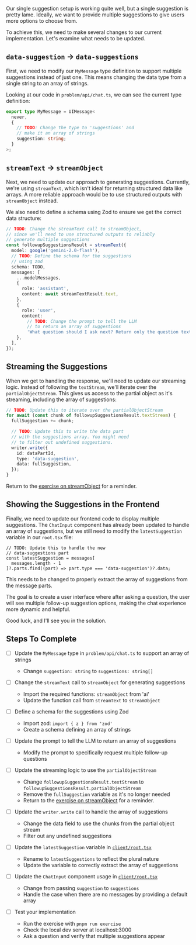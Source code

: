 Our single suggestion setup is working quite well, but a single suggestion is pretty lame. Ideally, we want to provide multiple suggestions to give users more options to choose from.

To achieve this, we need to make several changes to our current implementation. Let's examine what needs to be updated.

## `data-suggestion` -> `data-suggestions`

First, we need to modify our `MyMessage` type definition to support multiple suggestions instead of just one. This means changing the data type from a single string to an array of strings.

Looking at our code in `problem/api/chat.ts`, we can see the current type definition:

```ts
export type MyMessage = UIMessage<
  never,
  {
    // TODO: Change the type to 'suggestions' and
    // make it an array of strings
    suggestion: string;
  }
>;
```

## `streamText` -> `streamObject`

Next, we need to update our approach to generating suggestions. Currently, we're using `streamText`, which isn't ideal for returning structured data like arrays. A more reliable approach would be to use structured outputs with `streamObject` instead.

We also need to define a schema using Zod to ensure we get the correct data structure:

```ts
// TODO: Change the streamText call to streamObject,
// since we'll need to use structured outputs to reliably
// generate multiple suggestions
const followupSuggestionsResult = streamText({
  model: google('gemini-2.0-flash'),
  // TODO: Define the schema for the suggestions
  // using zod
  schema: TODO,
  messages: [
    ...modelMessages,
    {
      role: 'assistant',
      content: await streamTextResult.text,
    },
    {
      role: 'user',
      content:
        // TODO: Change the prompt to tell the LLM
        // to return an array of suggestions
        'What question should I ask next? Return only the question text.',
    },
  ],
});
```

## Streaming the Suggestions

When we get to handling the response, we'll need to update our streaming logic. Instead of following the `textStream`, we'll iterate over the `partialObjectStream`. This gives us access to the partial object as it's streaming, including the array of suggestions:

```ts
// TODO: Update this to iterate over the partialObjectStream
for await (const chunk of followupSuggestionsResult.textStream) {
  fullSuggestion += chunk;

  // TODO: Update this to write the data part
  // with the suggestions array. You might need
  // to filter out undefined suggestions.
  writer.write({
    id: dataPartId,
    type: 'data-suggestion',
    data: fullSuggestion,
  });
}
```

Return to the [exercise on streamObject](/exercises/01-ai-sdk-basics/01.09-streaming-objects/problem/readme.md) for a reminder.

## Showing the Suggestions in the Frontend

Finally, we need to update our frontend code to display multiple suggestions. The `ChatInput` component has already been updated to handle an array of suggestions, but we still need to modify the `latestSuggestion` variable in our `root.tsx` file:

```tsx
// TODO: Update this to handle the new
// data-suggestions part
const latestSuggestion = messages[
  messages.length - 1
]?.parts.find((part) => part.type === 'data-suggestion')?.data;
```

This needs to be changed to properly extract the array of suggestions from the message parts.

The goal is to create a user interface where after asking a question, the user will see multiple follow-up suggestion options, making the chat experience more dynamic and helpful.

Good luck, and I'll see you in the solution.

## Steps To Complete

- [ ] Update the `MyMessage` type in `problem/api/chat.ts` to support an array of strings
  - Change `suggestion: string` to `suggestions: string[]`

- [ ] Change the `streamText` call to `streamObject` for generating suggestions
  - Import the required functions: `streamObject` from 'ai'
  - Update the function call from `streamText` to `streamObject`

- [ ] Define a schema for the suggestions using Zod
  - Import zod: `import { z } from 'zod'`
  - Create a schema defining an array of strings

- [ ] Update the prompt to tell the LLM to return an array of suggestions
  - Modify the prompt to specifically request multiple follow-up questions

- [ ] Update the streaming logic to use the `partialObjectStream`
  - Change `followupSuggestionsResult.textStream` to `followupSuggestionsResult.partialObjectStream`
  - Remove the `fullSuggestion` variable as it's no longer needed
  - Return to the [exercise on streamObject](/exercises/01-ai-sdk-basics/01.09-streaming-objects/problem/readme.md) for a reminder.

- [ ] Update the `writer.write` call to handle the array of suggestions
  - Change the data field to use the chunks from the partial object stream
  - Filter out any undefined suggestions

- [ ] Update the `latestSuggestion` variable in [`client/root.tsx`](./client/root.tsx)
  - Rename to `latestSuggestions` to reflect the plural nature
  - Update the variable to correctly extract the array of suggestions

- [ ] Update the `ChatInput` component usage in [`client/root.tsx`](./client/root.tsx)
  - Change from passing `suggestion` to `suggestions`
  - Handle the case when there are no messages by providing a default array

- [ ] Test your implementation
  - Run the exercise with `pnpm run exercise`
  - Check the local dev server at localhost:3000
  - Ask a question and verify that multiple suggestions appear
